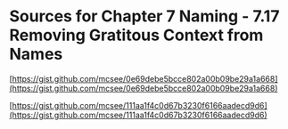 # Sources for Chapter 7 Naming - 7.17 Removing Gratitous Context from Names


[https://gist.github.com/mcsee/0e69debe5bcce802a00b09be29a1a668](https://gist.github.com/mcsee/0e69debe5bcce802a00b09be29a1a668)

[https://gist.github.com/mcsee/111aa1f4c0d67b3230f6166aadecd9d6](https://gist.github.com/mcsee/111aa1f4c0d67b3230f6166aadecd9d6)